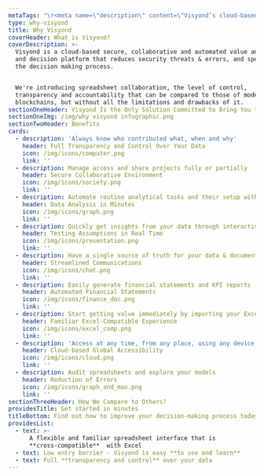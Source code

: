 ```yaml
---
metaTags: "\r<meta name=\"description\" content=\"Visyond’s cloud-based secure, collaborative and automated spreadsheet-based value analysis and decision platform.\">\r\n\r<meta name=\"keywords\" content=\"why visyond, visyond comparison, visyond vs\">\n\n<meta property=\"og:title\" content=\"Why You Should Choose Visyond\"/>\r\n<meta property=\"og:type\" content=\"website\" />\r\n<meta property=\"og:image\" content=\"https://visyond.com/img/why%20visyond%20infographic.png\"/>\r\n<meta property=\"og:description\" content=\"Cloud-based secure, collaborative and automated spreadsheet-based value analysis and decision platform.\"/>\r\n<meta property=\"og:url\" content=\"https://visyond.com/why-visyond/\" />\r\n\r\n"
type: why-visyond
title: Why Visyond
coverHeader: What is Visyond?
coverDescription: >-
  Visyond is a cloud-based secure, collaborative and automated value analysis
  and decision platform that reduces security threats & errors, and speeds up
  the decision making process.


  We're introducing spreadsheet collaboration, the level of control,
  transparency and accountability that can be compared to those of modern
  blockchains, but without all the limitations and drawbacks of it.
sectionOneHeader: Visyond Is the Only Solution Committed to Bring You the Best of All Worlds
sectionOneImg: /img/why visyond infographic.png
sectionTwoHeader: Benefits
cards:
  - description: 'Always know who contributed what, when and why'
    header: Full Transparency and Control Over Your Data
    icon: /img/icons/computer.png
    link: ''
  - description: Manage access and share projects fully or partially
    header: Secure Collaborative Environment
    icon: /img/icons/society.png
    link: ''
  - description: Automate routine analytical tasks and their setup without experts
    header: Data Analysis in Minutes
    icon: /img/icons/graph.png
    link: ''
  - description: Quickly get insights from your data through interactive presentations
    header: Testing Assumptions in Real Time
    icon: /img/icons/presentation.png
    link: ''
  - description: Have a single source of truth for your data & documentation
    header: Streamlined Communications
    icon: /img/icons/chat.png
    link: ''
  - description: Easily generate financial statements and KPI reports
    header: Automated Financial Statements
    icon: /img/icons/finance_doc.png
    link: ''
  - description: Start getting value immediately by importing your Excel file
    header: Familiar Excel-Compatible Experience
    icon: /img/icons/excel_comp.png
    link: ''
  - description: 'Access at any time, from any place, using any device'
    header: Cloud-based Global Accessibility
    icon: /img/icons/cloud.png
    link: ''
  - description: Audit spreadsheets and explore your models
    header: Reduction of Errors
    icon: /img/icons/graph_and_man.png
    link: ''
sectionThreeHeader: How We Compare to Others?
providesTitle: Get started in minutes
titleBottom: Find out how to improve your decision-making process today
providesList:
  - text: >-
      A flexible and familiar spreadsheet interface that is
      **cross-compatible**  with Excel
  - text: Low entry barrier - Visyond is easy **to use and learn**
  - text: Full **transparency and control** over your data
---
```


